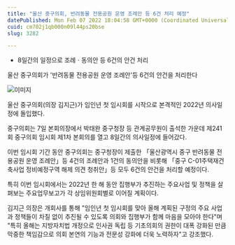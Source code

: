 ```yaml
---
title: "울산 중구의회, 반려동물 전용공원 운영 조례안 등 6건 처리 예정"
datePublished: Mon Feb 07 2022 18:04:58 GMT+0000 (Coordinated Universal Time)
cuid: cm702j1qb000n09l44ps20bse
slug: 3282

---
```



- 8일간의 일정으로 조례ㆍ동의안 등 6건의 안건 처리

울산 중구의회가 '반려동물 전용공원 운영 조례안'등 6건의 안건을 처리한다

![이미지](https://cdn.hashnode.com/res/hashnode/image/upload/v1739253332554/cc92f88d-13e0-43b6-bed4-5a625cf43f31.jpeg)

울산 중구의회(의장 김지근)가 임인년 첫 임시회를 시작으로 본격적인 2022년 의사일정에 돌입했다.

중구의회는 7일 본회의장에서 박태완 중구청장 등 관계공무원이 출석한 가운데 제241회 중구의회 임시회 제1차 본회의를 열고 8일간의 의사일정에 들어갔다.

이번 임시회 기간 동안 중구의회는 중구청장이 제출한 「울산광역시 중구 반려동물 전용공원 운영 조례안」등 4건의 조례안과 1건의 동의안을 비롯해 「중구 C-01주택재건축사업 정비예정구역 해제 의견 청취안」등 모두 6건의 안건을 처리할 예정이다.

특히 이번 임시회에서는 2022년 한 해 동안 집행부가 추진하는 주요사업 및 정책을 살펴보는 주요업무보고가 각 상임위원회별로 이어질 계획이다.

김지근 의장은 개회사를 통해 "임인년 첫 임시회를 맞아 올해 계획된 구정의 주요 사업과 정책들이 차질 없이 추진될 수 있도록 의회와 집행부가 함께 마음을 모아야 한다"며 "특히 올해는 지방자치법 개정으로 인사권 독립 등 기초의회의 권한이 대폭 강화된 만큼 막중한 책임감으로 의회 본연의 기능과 전문성 강화에 더욱 노력하자"고 강조했다.